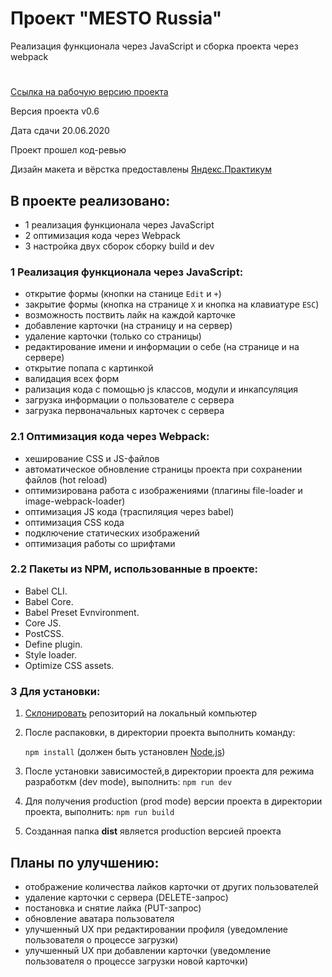# Проект "MESTO Russia"
Реализация функционала через JavaScript и сборка проекта через webpack
# 

[Ссылка на рабочую версию проекта](https://rodin-anatoliy.github.io/webpack/)

Версия проекта v0.6

Дата сдачи 20.06.2020

Проект прошел код-ревью

Дизайн макета и вёрстка предоставлены [Яндекс.Практикум](https://praktikum.yandex.ru/)

## В проекте реализовано:
- 1 реализация функционала через JavaScript
- 2 оптимизация кода через Webpack
- 3 настройка двух сборок сборку build и dev

### 1 Реализация функционала через JavaScript:
- открытие формы (кнопки на станице ```Edit``` и ```+```)
- закрытие формы (кнопка на странице ```Х``` и кнопка на клавиатуре ```ESC```)
- возможность поствить лайк на каждой карточке
- добавление карточки (на страницу и на сервер)
- удаление карточки (только со страницы)
- редактирование имени и информации о себе (на странице и на сервере)
- открытие попапа с картинкой
- валидация всех форм
- рализация кода с помощью js классов, модули и инкапсуляция
- загрузка информации о пользователе с сервера
- загрузка первоначальных карточек с сервера

### 2.1 Оптимизация кода через Webpack:
- хеширование CSS и JS-файлов
- автоматическое обновление страницы проекта при сохранении файлов (hot reload)
- оптимизирована работа с изображениями (плагины file-loader и image-webpack-loader)
- оптимизация JS кода (траспиляция через babel)
- оптимизация CSS кода
- подключение статических изображений
- оптимизация работы со шрифтами

### 2.2 Пакеты из NPM, использованные в проекте:
- Babel CLI.
- Babel Core.
- Babel Preset Evnvironment.
- Сore JS.
- PostCSS.
- Define plugin.
- Style loader.
- Optimize CSS assets.

### 3 Для установки:
1. [Склонировать](https://git-scm.com/book/ru/v2/Appendix-C%3A-%D0%9A%D0%BE%D0%BC%D0%B0%D0%BD%D0%B4%D1%8B-Git-%D0%9A%D0%BB%D0%BE%D0%BD%D0%B8%D1%80%D0%BE%D0%B2%D0%B0%D0%BD%D0%B8%D0%B5-%D0%B8-%D1%81%D0%BE%D0%B7%D0%B4%D0%B0%D0%BD%D0%B8%D0%B5-%D1%80%D0%B5%D0%BF%D0%BE%D0%B7%D0%B8%D1%82%D0%BE%D1%80%D0%B8%D0%B5%D0%B2) репозиторий на локальный компьютер
1. После распаковки, в директории проекта выполнить команду: 

    ```npm install``` 
(должен быть установлен [Node.js](https://nodejs.org/en/))
2. После установки зависимостей,в директории проекта для режима разработкм (dev mode), выполнить:
    ```npm run dev```
3. Для получения production (prod mode) версии проекта в директории проекта, выполнить:
    ```npm run build```
4. Созданная папка **dist** является production версией проекта

## Планы по улучшению:
- отображение количества лайков карточки от других пользователей
- удаление карточки с сервера (DELETE-запрос)
- постановка и снятие лайка (PUT-запрос)
- обновление аватара пользователя
- улучшенный UX при редактировании профиля (уведомление пользователя о процессе загрузки)
- улучшенный UX при добавлении карточки (уведомление пользователя о процессе загрузки новой карточки)
